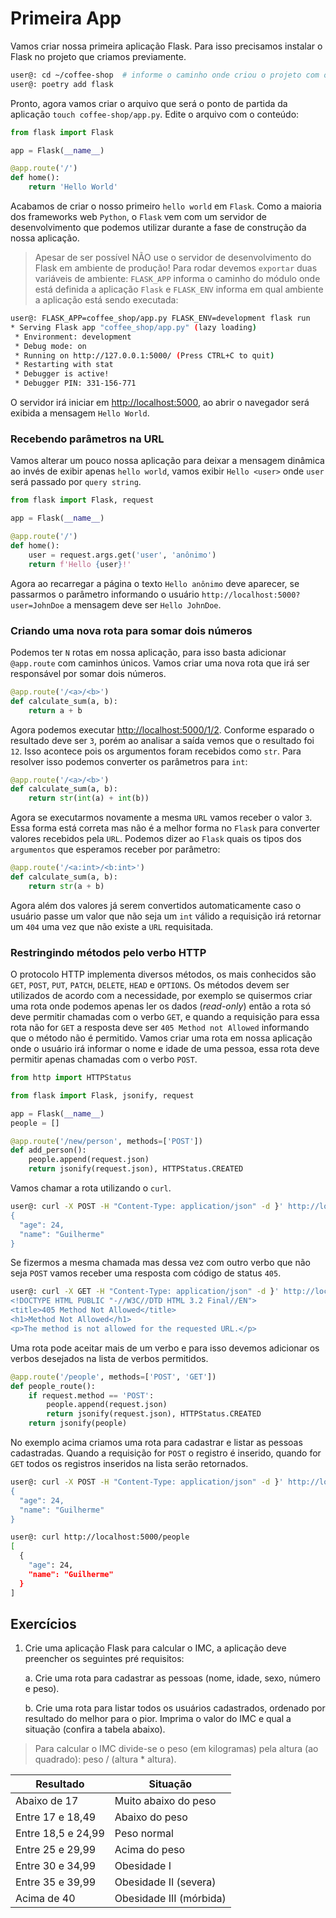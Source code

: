 # Primeira App
Vamos criar nossa primeira aplicação Flask. Para isso precisamos instalar o Flask no projeto que criamos previamente.
```sh
user@: cd ~/coffee-shop  # informe o caminho onde criou o projeto com o comando poetry new
user@: poetry add flask
```
Pronto, agora vamos criar o arquivo que será o ponto de partida da aplicação `touch coffee-shop/app.py`. Edite o arquivo com o conteúdo:
```python
from flask import Flask

app = Flask(__name__)

@app.route('/')
def home():
    return 'Hello World'
```
Acabamos de criar o nosso primeiro `hello world` em `Flask`. Como a maioria dos frameworks web `Python`, o `Flask` vem com um servidor de desenvolvimento que podemos utilizar durante a fase de construção da nossa aplicação.
> Apesar de ser possível NÃO use o servidor de desenvolvimento do Flask em ambiente de produção!
Para rodar devemos `exportar` duas variáveis de ambiente: `FLASK_APP` informa o caminho do módulo onde está definida a aplicação `Flask` e `FLASK_ENV` informa em qual ambiente a aplicação está sendo executada:
```sh
user@: FLASK_APP=coffee_shop/app.py FLASK_ENV=development flask run
* Serving Flask app "coffee_shop/app.py" (lazy loading)
 * Environment: development
 * Debug mode: on
 * Running on http://127.0.0.1:5000/ (Press CTRL+C to quit)
 * Restarting with stat
 * Debugger is active!
 * Debugger PIN: 331-156-771
```
O servidor irá iniciar em [http://localhost:5000](http://localhost:5000), ao abrir o navegador será exibida a mensagem `Hello World`.

### Recebendo parâmetros na URL
Vamos alterar um pouco nossa aplicação para deixar a mensagem dinâmica ao invés de exibir apenas `hello world`, vamos exibir `Hello <user>` onde `user` será passado por `query string`.
```python
from flask import Flask, request

app = Flask(__name__)

@app.route('/')
def home():
    user = request.args.get('user', 'anônimo')
    return f'Hello {user}!'
```
Agora ao recarregar a página o texto `Hello anônimo` deve aparecer, se passarmos o parâmetro informando o usuário `http://localhost:5000?user=JohnDoe` a mensagem deve ser `Hello JohnDoe`.

### Criando uma nova rota para somar dois números
Podemos ter `N` rotas em nossa aplicação, para isso basta adicionar `@app.route` com caminhos únicos. Vamos criar uma nova rota que irá ser responsável por somar dois números.
```python
@app.route('/<a>/<b>')
def calculate_sum(a, b):
    return a + b
```
Agora podemos executar [http://localhost:5000/1/2](http://localhost:5000/1/2). Conforme esparado o resultado deve ser `3`, porém ao analisar a saída vemos que o resultado foi `12`. Isso acontece pois os argumentos foram recebidos como `str`.
Para resolver isso podemos converter os parâmetros para `int`:
```python
@app.route('/<a>/<b>')
def calculate_sum(a, b):
    return str(int(a) + int(b))
```
Agora se executarmos novamente a mesma `URL` vamos receber o valor `3`. Essa forma está correta mas não é a melhor forma no `Flask` para converter valores recebidos pela `URL`. Podemos dizer ao `Flask` quais os tipos dos `argumentos` que esperamos receber por parâmetro:
```python
@app.route('/<a:int>/<b:int>')
def calculate_sum(a, b):
    return str(a + b)
```
Agora além dos valores já serem convertidos automaticamente caso o usuário passe um valor que não seja um `int` válido a requisição irá retornar um `404` uma vez que não existe a `URL` requisitada.

### Restringindo métodos pelo verbo HTTP
O protocolo HTTP implementa diversos métodos, os mais conhecidos são `GET`, `POST`, `PUT`, `PATCH`, `DELETE`, `HEAD` e `OPTIONS`. Os métodos devem ser utilizados de acordo com a necessidade, por exemplo se quisermos criar uma rota onde podemos apenas ler os dados (_read-only_) então a rota só deve permitir chamadas com o verbo `GET`, e quando a requisição para essa rota não for `GET` a resposta deve ser `405 Method not Allowed` informando que o método não é permitido.
Vamos criar uma rota em nossa aplicação onde o usuário irá informar o nome e idade de uma pessoa, essa rota deve permitir apenas chamadas com o verbo `POST`.
```python
from http import HTTPStatus

from flask import Flask, jsonify, request

app = Flask(__name__)
people = []

@app.route('/new/person', methods=['POST'])
def add_person():
    people.append(request.json)
    return jsonify(request.json), HTTPStatus.CREATED
```
Vamos chamar a rota utilizando o `curl`.
```sh
user@: curl -X POST -H "Content-Type: application/json" -d }' http://localhost:5000/new/person
{
  "age": 24,
  "name": "Guilherme"
}
```
Se fizermos a mesma chamada mas dessa vez com outro verbo que não seja `POST` vamos receber uma resposta com código de status `405`.
```sh
user@: curl -X GET -H "Content-Type: application/json" -d }' http://localhost:5000/new/person
<!DOCTYPE HTML PUBLIC "-//W3C//DTD HTML 3.2 Final//EN">
<title>405 Method Not Allowed</title>
<h1>Method Not Allowed</h1>
<p>The method is not allowed for the requested URL.</p>
```
Uma rota pode aceitar mais de um verbo e para isso devemos adicionar os verbos desejados na lista de verbos permitidos.
```python
@app.route('/people', methods=['POST', 'GET'])
def people_route():
    if request.method == 'POST':
        people.append(request.json)
        return jsonify(request.json), HTTPStatus.CREATED
    return jsonify(people)
```
No exemplo acima criamos uma rota para cadastrar e listar as pessoas cadastradas. Quando a requisição for `POST` o registro é inserido, quando for `GET` todos os registros inseridos na lista serão retornados.
```sh
user@: curl -X POST -H "Content-Type: application/json" -d }' http://localhost:5000/people
{
  "age": 24,
  "name": "Guilherme"
}
```
```sh
user@: curl http://localhost:5000/people
[
  {
    "age": 24,
    "name": "Guilherme"
  }
]
```

## Exercícios
1. Crie uma aplicação Flask para calcular o IMC, a aplicação deve preencher os seguintes pré requisitos:

    a. Crie uma rota para cadastrar as pessoas (nome, idade, sexo, número e peso).

    b. Crie uma rota para listar todos os usuários cadastrados, ordenado por resultado do melhor para o pior. Imprima o valor do IMC e qual a situação (confira a tabela abaixo).

> Para calcular o IMC divide-se o peso (em kilogramas) pela altura (ao quadrado): peso / (altura * altura).

| Resultado	|   Situação|
|---	|---
| Abaixo de 17 | Muito abaixo do peso |
| Entre 17 e 18,49  | Abaixo do peso |
| Entre 18,5 e 24,99 | Peso normal |
| Entre 25 e 29,99 | Acima do peso |
| Entre 30 e 34,99 | Obesidade I |
| Entre 35 e 39,99 | Obesidade II (severa) |
| Acima de 40 | Obesidade III (mórbida) |
